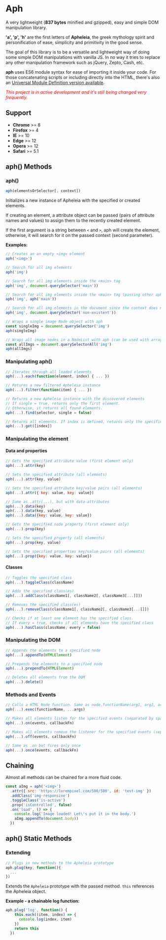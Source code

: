 # Aph

A very lightweight (**837 bytes** minified and gzipped), easy and simple DOM manipulation library.

**'a', 'p', 'h'** are the first letters of **Apheleia**, the greek mythology spirit and personification of ease, simplicity and primitivity in the good sense.

The goal of this library is to be a versatile and lightweight way of doing some simple DOM manipulations with vanilla JS. In no way it tries to replace any other manipulation framework such as jQuery, Zepto, Cash, etc.

**aph** uses ES6 module syntax for ease of importing it inside your code. For those concatenating scripts or including directly into the HTML, there's also an [Universal Module Definition version available](https://github.com/kaisermann/aph/tree/master/dist/aph.js).

*<span style="color: red;">This project is in active development and it's still being changed very frequently. </span>*

## Support
* **Chrome** >= 8
* **Firefox** >= 4
* **IE** >= 10
* **Edge** >= 12
* **Opera** >= 12
* **Safari** >= 5.1

## aph() Methods

### aph()

```javascript
aph(elementsOrSelector[, context])
```

Initializes a new instance of Apheleia with the specified or created elements.

If creating an element, a attribute object can be passed (pairs of attribute names and values) to assign them to the recently created element.

If the first argument is a string between `<` and `>`, aph will create the element, otherwise, it will search for it on the passed context (second parameter).

**Examples:**

```javascript
// Creates an an empty <img> element
aph('<img>')

// Search for all img elements
aph('img')

// Search for all img elements inside the <main> tag
aph('img', document.querySelector('main'))

// Search for all img elements inside the <main> tag (passing other apheleia instance)
aph('img', aph('main'))

// Search for all img elements in the document since the context does not exist
aph('img', document.querySelector('non-existent'))

// Wraps a single image Node object with aph
const singleImg = document.querySelector('img')
aph(singleImg)

// Wraps all image nodes in a NodeList with aph (can be used with arrays as well)
const allImgs = document.querySelectorAll('img')
aph(allImgs)
```

### Manipulating aph()
```javascript
// Iterates through all loaded elements
aph(...).each(function(element, index) { ... })

// Returns a new filtered Apheleia instance
aph(...).filter(function(item) { ... })

// Returns a new Apheleia instance with the discovered elements
// If single = true, returns only the first element.
// Otherwise, it returns all found elements.
aph(...).find(selector, single = false)

// Returns all elements. If index is defined, returns only the specified item.
aph(...).get([index])
```

### Manipulating the element

#### Data and properties
```javascript
// Gets the specified attribute value (first element only)
aph(...).attr(key)

// Sets the specified attribute (all elements)
aph(...).attr(key, value)

// Sets the specified attribute key/value pairs (all elements)
aph(...).attr({ key: value, key: value})

// Same as .attr(...), but with data-attributes
aph(...).data(key)
aph(...).data(key, value)
aph(...).data({key: value, key: value})

// Gets the specified node property (first element only)
aph(...).prop(key)

// Sets the specified property (all elements)
aph(...).prop(key, value)

// Sets the specified properties key/value pairs (all elements)
aph(...).prop({key: value, key: value})
```
#### Classes

```javascript
// Toggles the specified class
aph(...).toggleClass(className)

// Adds the specified class(es)
aph(...).addClass(className1[, className2[, className3[...]]])

// Removes the specified class(es)
aph(...).removeClass(className1[, className2[, className3[...]]])

// Checks if at least one element has the specified class.
// If every = true, checks if all elements have the specified class
aph(...).hasClass(className, every = false)
```
### Manipulating the DOM
```javascript
// Appends the elements to a specified node
aph(...).appendTo(HTMLElement)

// Prepends the elements to a specified node
aph(...).prependTo(HTMLElement)

// Deletes all elements from the DOM
aph(...).delete()
```

### Methods and Events
```javascript
// Calls a HTML Node function. Same as node.functionName(arg1, arg2, arg3...)
aph(...).exec(functionName, ...args)

// Makes all elements listen for the specified events (separated by spaces)
aph(...).on(events, callbackFn)

// Makes all elements remove the listener for the specified events (separated by spaces)
aph(...).off(events, callbackFn)

// Same as .on but fires only once
aph(...).once(events, callbackFn)
```

## Chaining
Almost all methods can be chained for a more fluid code.
```javascript
const aImg = aph('<img>')
  .attr({ src: 'https://lorempixel.com/500/500', id: 'test-img' })
  .addClass('img-responsive')
  .toggleClass('is-active')
  .prop('isControlled', false)
  .on('load', () => {
    console.log('Image loaded! Let\'s put it in the body.')
    aImg.appendTo(document.body))
  })
```

## aph() Static Methods

### Extending

```javascript
// Plugs in new methods to the Apheleia prototype
aph.plug(key, function(){
  ...
})
```

Extends the `Apheleia` prototype with the passed method. `this` references the Apheleia object.

**Example - a chainable log function:**

```javascript
aph.plug('log', function() {
    this.each((item, index) => {
      console.log(index, item)
    })
    return this
  })
```
